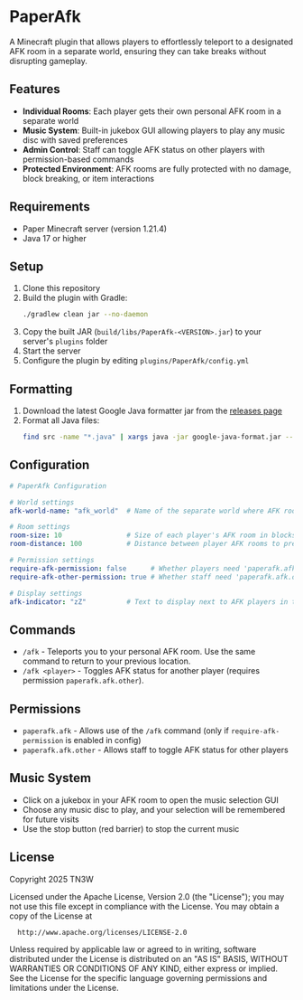 # PaperAfk

A Minecraft plugin that allows players to effortlessly teleport to a designated AFK room in a separate world, ensuring they can take breaks without disrupting gameplay. 

## Features
- **Individual Rooms**: Each player gets their own personal AFK room in a separate world
- **Music System**: Built-in jukebox GUI allowing players to play any music disc with saved preferences
- **Admin Control**: Staff can toggle AFK status on other players with permission-based commands
- **Protected Environment**: AFK rooms are fully protected with no damage, block breaking, or item interactions

## Requirements

- Paper Minecraft server (version 1.21.4)
- Java 17 or higher

## Setup

1. Clone this repository
2. Build the plugin with Gradle:
   ```bash
   ./gradlew clean jar --no-daemon
   ```
3. Copy the built JAR (`build/libs/PaperAfk-<VERSION>.jar`) to your server's `plugins` folder
4. Start the server
5. Configure the plugin by editing `plugins/PaperAfk/config.yml`

## Formatting

1. Download the latest Google Java formatter jar from the [releases page](https://github.com/google/google-java-format/releases/latest)
2. Format all Java files:
   ```bash
   find src -name "*.java" | xargs java -jar google-java-format.jar --aosp --replace
   ```

## Configuration

```yaml
# PaperAfk Configuration

# World settings
afk-world-name: "afk_world"  # Name of the separate world where AFK rooms are created

# Room settings
room-size: 10                # Size of each player's AFK room in blocks (10 = 10x10)
room-distance: 100           # Distance between player AFK rooms to prevent overlap

# Permission settings
require-afk-permission: false      # Whether players need 'paperafk.afk' permission to use /afk
require-afk-other-permission: true # Whether staff need 'paperafk.afk.other' permission to toggle AFK on other players 

# Display settings
afk-indicator: "zZ"          # Text to display next to AFK players in the tab list 
```

## Commands

- `/afk` - Teleports you to your personal AFK room. Use the same command to return to your previous location.
- `/afk <player>` - Toggles AFK status for another player (requires permission `paperafk.afk.other`).

## Permissions

- `paperafk.afk` - Allows use of the `/afk` command (only if `require-afk-permission` is enabled in config)
- `paperafk.afk.other` - Allows staff to toggle AFK status for other players

## Music System

- Click on a jukebox in your AFK room to open the music selection GUI
- Choose any music disc to play, and your selection will be remembered for future visits
- Use the stop button (red barrier) to stop the current music

## License
Copyright 2025 TN3W

Licensed under the Apache License, Version 2.0 (the "License");
you may not use this file except in compliance with the License.
You may obtain a copy of the License at

      http://www.apache.org/licenses/LICENSE-2.0

Unless required by applicable law or agreed to in writing, software
distributed under the License is distributed on an "AS IS" BASIS,
WITHOUT WARRANTIES OR CONDITIONS OF ANY KIND, either express or implied.
See the License for the specific language governing permissions and
limitations under the License.